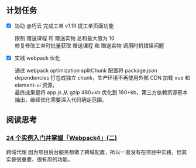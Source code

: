 ## 计划任务

- [x] 协助 @巧云 完成工单 v1.19 提工单页面功能

  限制 赠送课程 和 赠送实物 总和最大值为 10  
  修复修改工单时批量获取 赠送课程 和 赠送实物 调用时机错误问题

- [x] 实践 webpack 优化

  通过 webpack optimization splitChunk 配置将 package.json dependencies 打包成独立 chunk，生产环境不再使用外部 CDN 加载 vue 和 element-ui 资源。  
  最终成果是将 app.js 从 gzip 480+kb 优化到 180+kb，第三方依赖资源基本抽出，继续优化需要深入代码确定范围。

## 阅读思考

### [24 个实例入门并掌握「Webpack4」(二)](https://juejin.im/post/5cb01ab0e51d456e3428c0ca)

跨域代理 因为项目后台服务都做了跨域配置，所以一直没有在项目中实践，但其实是很重要、很有用的功能。
